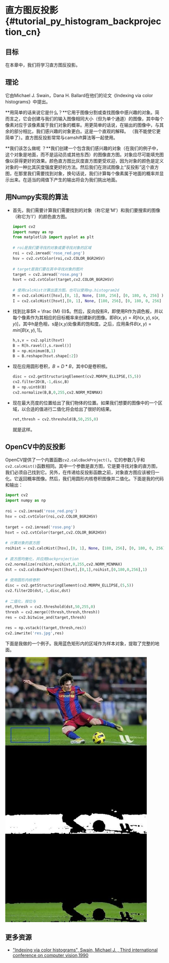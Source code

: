 # 直方图反投影{#tutorial_py_histogram_backprojection_cn}

## 目标

在本章中，我们将学习直方图反投影。

## 理论

它由Michael J. Swain，Dana H. Ballard在他们的论文《Indexing via color histograms》中提出。

**用简单的话来说它是什么？**它用于图像分割或查找图像中感兴趣的对象。简而言之，它会创建与我们的输入图像相同大小（但为单个通道）的图像，其中每个像素对应于该像素属于我们对象的概率。用更简单的话说，在输出的图像中，与其余的部分相比，我们感兴趣的对象更白。这是一个直观的解释。 （我不能使它更简单了）。直方图反投影常常与camshift算法等一起使用。

**我们该怎么做呢 ？**我们创建一个包含我们感兴趣的对象（在我们的例子中，这个对象是地面，而不是运动员或其他东西）的图像直方图。对象应尽可能填充图像以获得更好的效果。颜色直方图比灰度直方图更受欢迎，因为对象的颜色是定义对象的一种比其灰度强度更好的方法。然后我们在测试图像上“反投影”这个直方图，在那里我们需要找到对象，换句话说，我们计算每个像素属于地面的概率并显示出来。在适当的阈值下产生的输出将会为我们挑出地面。

## 用Numpy实现的算法

- 首先，我们需要计算我们需要找到的对象（称它是'M'）和我们要搜索的图像（称它为'I'）的颜色直方图。

  ```python
  import cv2
  import numpy as np
  from matplotlib import pyplot as plt

  # roi是我们要寻找的对象或要寻找对象的区域
  roi = cv2.imread('rose_red.png')
  hsv = cv2.cvtColor(roi,cv2.COLOR_BGR2HSV)

  # target是我们要在其中寻找对象的图片
  target = cv2.imread('rose.png')
  hsvt = cv2.cvtColor(target,cv2.COLOR_BGR2HSV)

  # 使用calcHist计算出直方图。也可以使用np.histogram2d
  M = cv2.calcHist([hsv],[0, 1], None, [180, 256], [0, 180, 0, 256] )
  I = cv2.calcHist([hsvt],[0, 1], None, [180, 256], [0, 180, 0, 256] )
  ```

- 找到比率$R = \frac {M} {I}$。然后，反向投影R，即使用R作为调色板，并以每个像素作为其相应的目标概率来创建新的图像。即$B(x,y)=R[h(x,y),s(x,y)]$，其中h是色相，s是(x,y)处像素的饱和度。之后，应用条件$B(x,y)= min [B(x,y),1]$。

  ```python
  h,s,v = cv2.split(hsvt)
  B = R[h.ravel(),s.ravel()]
  B = np.minimum(B,1)
  B = B.reshape(hsvt.shape[:2])
  ```

- 现在应用圆形卷积，$B = D \ast B$，其中D是卷积核。

  ```python
  disc = cv2.getStructuringElement(cv2.MORPH_ELLIPSE,(5,5))
  cv2.filter2D(B,-1,disc,B)
  B = np.uint8(B)
  cv2.normalize(B,B,0,255,cv2.NORM_MINMAX)
  ```

- 现在最大亮度的位置给出了我们物体的位置。如果我们想要的图像中的一个区域，以合适的值进行二值化将会给出了很好的结果。

  ```python
  ret,thresh = cv2.threshold(B,50,255,0)
  ```

  就是这样。

## OpenCV中的反投影

OpenCV提供了一个内置函数`cv2.calcBackProject()`。它的参数几乎和`cv2.calcHist()`函数相同。其中一个参数是直方图，它是要寻找对象的直方图，我们必须自己找到它。另外，在传递给反投影函数之前，对象直方图应该被归一化。它返回概率图像。然后，我们用圆形内核卷积图像并二值化。下面是我的代码和输出：

```python
import cv2
import numpy as np

roi = cv2.imread('rose_red.png')
hsv = cv2.cvtColor(roi,cv2.COLOR_BGR2HSV)

target = cv2.imread('rose.png')
hsvt = cv2.cvtColor(target,cv2.COLOR_BGR2HSV)

# 计算对象的直方图
roihist = cv2.calcHist([hsv],[0, 1], None, [180, 256], [0, 180, 0, 256] )

# 直方图均衡化，并应用backprojection
cv2.normalize(roihist,roihist,0,255,cv2.NORM_MINMAX)
dst = cv2.calcBackProject([hsvt],[0,1],roihist,[0,180,0,256],1)

# 使用圆形内核卷积
disc = cv2.getStructuringElement(cv2.MORPH_ELLIPSE,(5,5))
cv2.filter2D(dst,-1,disc,dst)

# 二值化，按位与
ret,thresh = cv2.threshold(dst,50,255,0)
thresh = cv2.merge((thresh,thresh,thresh))
res = cv2.bitwise_and(target,thresh)

res = np.vstack((target,thresh,res))
cv2.imwrite('res.jpg',res)
```

下面是我做的一个例子。我用蓝色矩形内的区域作为样本对象，提取了完整的地面。

![image](images/backproject_opencv.jpg)

## 更多资源

- ["Indexing via color histograms", Swain, Michael J. , Third international conference on computer vision,1990](http://scholar.google.co.jp/scholar_url?url=https://pdfs.semanticscholar.org/37d7/9bba495703fb250f1f834328d44c9292aaff.pdf&hl=zh-CN&sa=X&scisig=AAGBfm03sMABUmWk_NnWhcmSE1zcfnQXjQ&nossl=1&oi=scholarr&ved=0ahUKEwienNzxsPzXAhXLS7wKHZqXBQEQgAMIKSgAMAA)